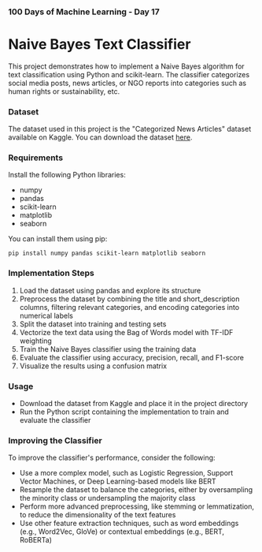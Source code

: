 ### 100 Days of Machine Learning - Day 17

# Naive Bayes Text Classifier

This project demonstrates how to implement a Naive Bayes algorithm for text classification using Python and scikit-learn. The classifier categorizes social media posts, news articles, or NGO reports into categories such as human rights or sustainability, etc.

### Dataset

The dataset used in this project is the "Categorized News Articles" dataset available on Kaggle. You can download the dataset [here](https://www.kaggle.com/rmisra/news-category-dataset).

### Requirements

Install the following Python libraries:

- numpy
- pandas
- scikit-learn
- matplotlib
- seaborn

You can install them using pip:

    pip install numpy pandas scikit-learn matplotlib seaborn

### Implementation Steps

1. Load the dataset using pandas and explore its structure
2. Preprocess the dataset by combining the title and short_description columns, filtering relevant categories, and encoding categories into numerical labels
3. Split the dataset into training and testing sets
4. Vectorize the text data using the Bag of Words model with TF-IDF weighting
5. Train the Naive Bayes classifier using the training data
6. Evaluate the classifier using accuracy, precision, recall, and F1-score
7. Visualize the results using a confusion matrix

### Usage

- Download the dataset from Kaggle and place it in the project directory
- Run the Python script containing the implementation to train and evaluate the classifier

### Improving the Classifier

To improve the classifier's performance, consider the following:

- Use a more complex model, such as Logistic Regression, Support Vector Machines, or Deep Learning-based models like BERT
- Resample the dataset to balance the categories, either by oversampling the minority class or undersampling the majority class
- Perform more advanced preprocessing, like stemming or lemmatization, to reduce the dimensionality of the text features
- Use other feature extraction techniques, such as word embeddings (e.g., Word2Vec, GloVe) or contextual embeddings (e.g., BERT, RoBERTa)